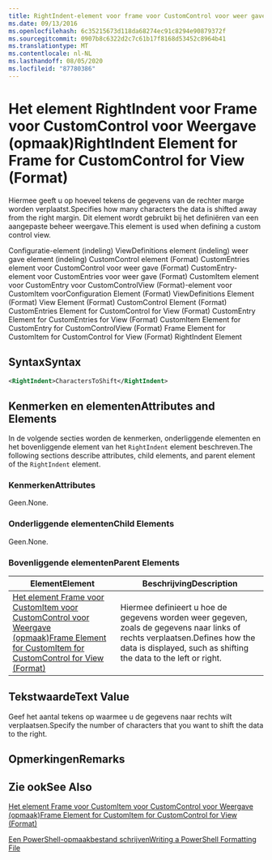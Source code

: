 ```yaml
---
title: RightIndent-element voor frame voor CustomControl voor weer gave (indeling) | Microsoft Docs
ms.date: 09/13/2016
ms.openlocfilehash: 6c35215673d118da68274ec91c8294e90879372f
ms.sourcegitcommit: 0907b8c6322d2c7c61b17f8168d53452c8964b41
ms.translationtype: MT
ms.contentlocale: nl-NL
ms.lasthandoff: 08/05/2020
ms.locfileid: "87780386"
---
```

# <a name="rightindent-element-for-frame-for-customcontrol-for-view-format"></a><span data-ttu-id="3ae32-102">Het element RightIndent voor Frame voor CustomControl voor Weergave (opmaak)</span><span class="sxs-lookup"><span data-stu-id="3ae32-102">RightIndent Element for Frame for CustomControl for View (Format)</span></span>

<span data-ttu-id="3ae32-103">Hiermee geeft u op hoeveel tekens de gegevens van de rechter marge worden verplaatst.</span><span class="sxs-lookup"><span data-stu-id="3ae32-103">Specifies how many characters the data is shifted away from the right margin.</span></span> <span data-ttu-id="3ae32-104">Dit element wordt gebruikt bij het definiëren van een aangepaste beheer weergave.</span><span class="sxs-lookup"><span data-stu-id="3ae32-104">This element is used when defining a custom control view.</span></span>

<span data-ttu-id="3ae32-105">Configuratie-element (indeling) ViewDefinitions element (indeling) weer gave element (indeling) CustomControl element (Format) CustomEntries element voor CustomControl voor weer gave (Format) CustomEntry-element voor CustomEntries voor weer gave (Format) CustomItem element voor CustomEntry voor CustomControlView (Format)-element voor CustomItem voor</span><span class="sxs-lookup"><span data-stu-id="3ae32-105">Configuration Element (Format) ViewDefinitions Element (Format) View Element (Format) CustomControl Element (Format) CustomEntries Element for CustomControl for View (Format) CustomEntry Element for CustomEntries for View (Format) CustomItem Element for CustomEntry for CustomControlView (Format) Frame Element for CustomItem for CustomControl for View (Format) RightIndent Element</span></span>

## <a name="syntax"></a><span data-ttu-id="3ae32-106">Syntax</span><span class="sxs-lookup"><span data-stu-id="3ae32-106">Syntax</span></span>

```xml
<RightIndent>CharactersToShift</RightIndent>
```

## <a name="attributes-and-elements"></a><span data-ttu-id="3ae32-107">Kenmerken en elementen</span><span class="sxs-lookup"><span data-stu-id="3ae32-107">Attributes and Elements</span></span>

<span data-ttu-id="3ae32-108">In de volgende secties worden de kenmerken, onderliggende elementen en het bovenliggende element van het `RightIndent` element beschreven.</span><span class="sxs-lookup"><span data-stu-id="3ae32-108">The following sections describe attributes, child elements, and parent element of the `RightIndent` element.</span></span>

### <a name="attributes"></a><span data-ttu-id="3ae32-109">Kenmerken</span><span class="sxs-lookup"><span data-stu-id="3ae32-109">Attributes</span></span>

<span data-ttu-id="3ae32-110">Geen.</span><span class="sxs-lookup"><span data-stu-id="3ae32-110">None.</span></span>

### <a name="child-elements"></a><span data-ttu-id="3ae32-111">Onderliggende elementen</span><span class="sxs-lookup"><span data-stu-id="3ae32-111">Child Elements</span></span>

<span data-ttu-id="3ae32-112">Geen.</span><span class="sxs-lookup"><span data-stu-id="3ae32-112">None.</span></span>

### <a name="parent-elements"></a><span data-ttu-id="3ae32-113">Bovenliggende elementen</span><span class="sxs-lookup"><span data-stu-id="3ae32-113">Parent Elements</span></span>

|<span data-ttu-id="3ae32-114">Element</span><span class="sxs-lookup"><span data-stu-id="3ae32-114">Element</span></span>|<span data-ttu-id="3ae32-115">Beschrijving</span><span class="sxs-lookup"><span data-stu-id="3ae32-115">Description</span></span>|
|-------------|-----------------|
|[<span data-ttu-id="3ae32-116">Het element Frame voor CustomItem voor CustomControl voor Weergave (opmaak)</span><span class="sxs-lookup"><span data-stu-id="3ae32-116">Frame Element for CustomItem for CustomControl for View (Format)</span></span>](./frame-element-for-customitem-for-customcontrol-for-view-format.md)|<span data-ttu-id="3ae32-117">Hiermee definieert u hoe de gegevens worden weer gegeven, zoals de gegevens naar links of rechts verplaatsen.</span><span class="sxs-lookup"><span data-stu-id="3ae32-117">Defines how the data is displayed, such as shifting the data to the left or right.</span></span>|

## <a name="text-value"></a><span data-ttu-id="3ae32-118">Tekstwaarde</span><span class="sxs-lookup"><span data-stu-id="3ae32-118">Text Value</span></span>

<span data-ttu-id="3ae32-119">Geef het aantal tekens op waarmee u de gegevens naar rechts wilt verplaatsen.</span><span class="sxs-lookup"><span data-stu-id="3ae32-119">Specify the number of characters that you want to shift the data to the right.</span></span>

## <a name="remarks"></a><span data-ttu-id="3ae32-120">Opmerkingen</span><span class="sxs-lookup"><span data-stu-id="3ae32-120">Remarks</span></span>

## <a name="see-also"></a><span data-ttu-id="3ae32-121">Zie ook</span><span class="sxs-lookup"><span data-stu-id="3ae32-121">See Also</span></span>

[<span data-ttu-id="3ae32-122">Het element Frame voor CustomItem voor CustomControl voor Weergave (opmaak)</span><span class="sxs-lookup"><span data-stu-id="3ae32-122">Frame Element for CustomItem for CustomControl for View (Format)</span></span>](./frame-element-for-customitem-for-customcontrol-for-view-format.md)

[<span data-ttu-id="3ae32-123">Een PowerShell-opmaakbestand schrijven</span><span class="sxs-lookup"><span data-stu-id="3ae32-123">Writing a PowerShell Formatting File</span></span>](./writing-a-powershell-formatting-file.md)

